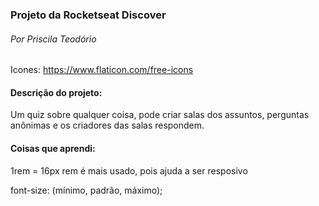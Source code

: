 ### Projeto da Rocketseat Discover
###### Por Priscila Teodório

 Icones: https://www.flaticon.com/free-icons
#### Descrição do projeto:

Um quiz sobre qualquer coisa, pode criar salas dos assuntos, perguntas anônimas e os criadores das salas respondem. 

#### Coisas que aprendi:

1rem = 16px
rem é mais usado, pois ajuda a ser resposivo

font-size: (mínimo, padrão, máximo);
